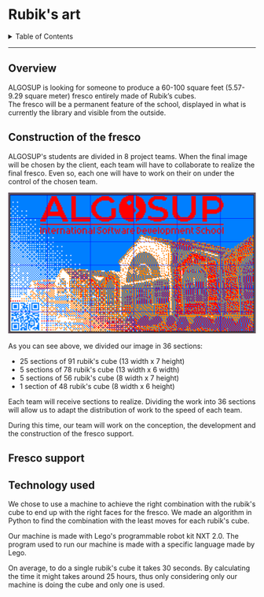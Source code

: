 # Rubik's art

<details>
<summary>Table of Contents</summary>

- [Rubik's art](#rubiks-art)
  - [Overview](#overview)
  - [Construction of the fresco](#construction-of-the-fresco)
  - [Fresco support](#fresco-support)
  - [Technology used](#technology-used)

</details>

---

## Overview

ALGOSUP is looking for someone to produce a 60-100 square feet (5.57-9.29 square meter) fresco entirely made of Rubik’s cubes.  
The fresco will be a permanent feature of the school, displayed in what is currently the library and visible from the outside.

## Construction of the fresco

ALGOSUP's students are divided in 8 project teams. When the final image will be chosen by the client, each team will have to collaborate to realize the final fresco. Even so, each one will have to work on their on under the control of the chosen team.

<img alt="division" src="./../Images/Task_Division.png" width="600">

As you can see above, we divided our image in 36 sections:
- 25 sections of 91 rubik's cube (13 width x 7 height)
- 5 sections of 78 rubik's cube (13 width x 6 width)
- 5 sections of 56 rubik's cube (8 width x 7 height)
- 1 section of 48 rubik's cube (8 width x 6 height)

Each team will receive sections to realize. Dividing the work into 36 sections will allow us to adapt the distribution of work to the speed of each team.

During this time, our team will work on the conception, the development and the construction of the fresco support.

## Fresco support

## Technology used 

We chose to use a machine to achieve the right combination with the rubik's cube to end up with the right faces for the fresco.
We made an algorithm in Python to find the combination with the least moves for each rubik's cube.

Our machine is made with Lego's programmable robot kit NXT 2.0. The program used to run our machine is made with a specific language made by Lego.

On average, to do a single rubik's cube it takes 30 seconds. By calculating the time it might takes around 25 hours, thus only considering only our machine is doing the cube and only one is used.

